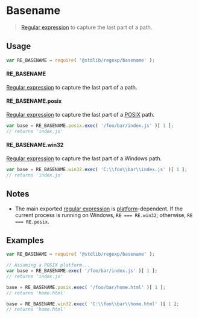 # Basename

> [Regular expression][regexp] to capture the last part of a path.

<section class="usage">

## Usage

```javascript
var RE_BASENAME = require( '@stdlib/regexp/basename' );
```

#### RE_BASENAME

[Regular expression][regexp] to capture the last part of a path.

#### RE_BASENAME.posix

[Regular expression][@stdlib/regexp/basename-posix] to capture the last part of a [POSIX][posix] path. 

```javascript
var base = RE_BASENAME.posix.exec( '/foo/bar/index.js' )[ 1 ];
// returns 'index.js'
```

#### RE_BASENAME.win32

[Regular expression][@stdlib/regexp/basename-windows] to capture the last part of a Windows path. 

```javascript
var base = RE_BASENAME.win32.exec( 'C:\\foo\\bar\\index.js' )[ 1 ];
// returns 'index.js'
```

</section>

<!-- /.usage -->

<section class="notes">

## Notes

-   The main exported [regular expression][regexp] is [platform][@stdlib/assert/is-windows]-dependent. If the current process is running on Windows, `RE === RE.win32`; otherwise, `RE === RE.posix`.

</section>

<!-- /.notes -->

<section class="examples">

## Examples

```javascript
var RE_BASENAME = require( '@stdlib/regexp/basename' );

// Assuming a POSIX platform...
var base = RE_BASENAME.exec( '/foo/bar/index.js' )[ 1 ];
// returns 'index.js'

base = RE_BASENAME.posix.exec( '/foo/bar/home.html' )[ 1 ];
// returns 'home.html'

base = RE_BASENAME.win32.exec( 'C:\\foo\\bar\\home.html' )[ 1 ];
// returns 'home.html'
```

</section>

<!-- /.examples -->

<section class="links">

[regexp]: https://developer.mozilla.org/en-US/docs/Web/JavaScript/Guide/Regular_Expressions

[posix]: https://en.wikipedia.org/wiki/POSIX

[@stdlib/assert/is-windows]: https://github.com/stdlib-js/stdlib

[@stdlib/regexp/basename-posix]: https://github.com/stdlib-js/stdlib

[@stdlib/regexp/basename-windows]: https://github.com/stdlib-js/stdlib

</section>

<!-- /.links -->
